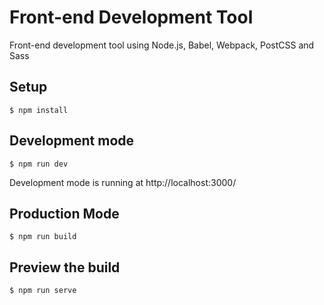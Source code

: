 # Front-end Development Tool

Front-end development tool using Node.js, Babel, Webpack, PostCSS and Sass

## Setup

```shell
$ npm install
```

## Development mode

```shell
$ npm run dev
```

Development mode is running at http://<span></span>localhost:3000/

## Production Mode

```shell
$ npm run build
```

## Preview the build

```shell
$ npm run serve
```

